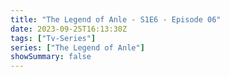 ```yaml
---
title: "The Legend of Anle - S1E6 - Episode 06"
date: 2023-09-25T16:13:30Z
tags: ["Tv-Series"]
series: ["The Legend of Anle"]
showSummary: false
---
```


  <mux-player stream-type="on-demand"
  src="https://kp3d-my.sharepoint.com/personal/ryoo_kp3d_onmicrosoft_com/_layouts/15/download.aspx?share=Ed52guyBkO1AnovKIPf-8agB76w_ihJlK2ZsQ1YRZnv4cw" metadata-video-title="The Legend of Anle - S1E5 - Episode 05" prefer-playback="mse" controls>
  </mux-player>
  
  
  <script src="https://cdn.jsdelivr.net/npm/@mux/mux-player"></script>
  
   <script id="Rf02rjh9j90002VhGyRHccebZwFdrjGIg6lvcIgLS01pK6s" type="application/ld+json">
 {
  "@context": "https://schema.org/",
  "@type": "VideoObject",
  "name": "The Legend of Anle - S1E6 - Episode 06",
  "contentUrl": "https://stream.mux.com/Rf02rjh9j90002VhGyRHccebZwFdrjGIg6lvcIgLS01pK6s.m3u8",
  "thumbnailUrl": "https://www.themoviedb.org/t/p/original/7RXAXlmPqCY88xRjNQ88vhAF9GU.jpg?width=314&fit_mode=preserve&time=25",
  "uploadDate": "2023-09-25T16:13:30Z",
}

</script>